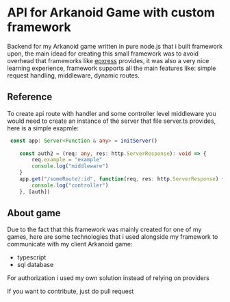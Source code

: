 # API for Arkanoid Game with custom framework

Backend for my Arkanoid game written in pure node.js that i built framework upon, the main idead for creating this small framework was to avoid overhead that frameworks like [epxress](https://expressjs.com/en/api.html) provides, it was also a very nice learning experience, framework supports all the main features like: simple request handling, middleware, dynamic routes.

## Reference
To create api route with handler and some controller level middleware you would need to create an instance of the server that file server.ts provides, here is a simple exapmle:

```typescript
 const app: Server<Function & any> = initServer()
    
    const auth2 = (req: any, res: http.ServerResponse): void => {
        req.example = "example"
        console.log("middleware")
    }
    app.get("/someRoute/:id", function(req, res: http.ServerResponse) {
        console.log("controller")
    }, [auth])
```

## About game
Due to the fact that this framework was mainly created for one of my games, here are some technologies that i used alongside my framework to communicate with my client Arkanoid game:
- typescript
- sql database

For authorization i used my own solution instead of relying on providers

If you want to contribute, just do pull request